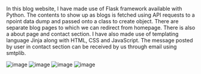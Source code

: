 In this blog website, I have made use of Flask framework available with Python. The contents to show up as blogs is fetched using API requests to a npoint data dump and passed onto a class to create object.
There are separate blog pages to which we can redirect from homepage. There is also a about page and contact section.
I have also made use of templating language Jinja along with HTML, CSS and JavaScript.
The message posted by user in contact section can be received by us through email using smtplib.

![image](https://user-images.githubusercontent.com/25523043/129855015-c6663140-c7a4-4d94-bf6d-9259b6b38925.png)
![image](https://user-images.githubusercontent.com/25523043/129855043-aa0131ce-0c0a-48eb-bd6a-302df2b39537.png)
![image](https://user-images.githubusercontent.com/25523043/129855111-2cc4e48c-aed2-48d5-8292-75733ec73864.png)
![image](https://user-images.githubusercontent.com/25523043/129855171-d4438369-beb4-48ef-bec6-b74adfc48d1d.png)
